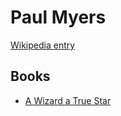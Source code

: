 # Paul Myers

[Wikipedia entry](https://en.wikipedia.org/wiki/Paul_Myers)

## Books

- [A Wizard a True Star](A_Wizard_a_True_Star-_Todd_Rundgren_in_the_studio.md)
